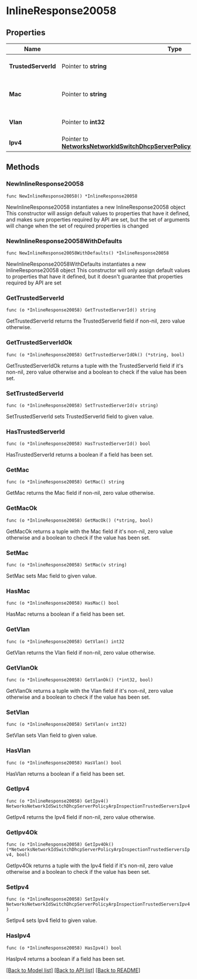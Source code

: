 # InlineResponse20058

## Properties

Name | Type | Description | Notes
------------ | ------------- | ------------- | -------------
**TrustedServerId** | Pointer to **string** | ID of the trusted server. | [optional] 
**Mac** | Pointer to **string** | Mac address of the trusted server. | [optional] 
**Vlan** | Pointer to **int32** | Vlan ID of the trusted server. | [optional] 
**Ipv4** | Pointer to [**NetworksNetworkIdSwitchDhcpServerPolicyArpInspectionTrustedServersIpv4**](NetworksNetworkIdSwitchDhcpServerPolicyArpInspectionTrustedServersIpv4.md) |  | [optional] 

## Methods

### NewInlineResponse20058

`func NewInlineResponse20058() *InlineResponse20058`

NewInlineResponse20058 instantiates a new InlineResponse20058 object
This constructor will assign default values to properties that have it defined,
and makes sure properties required by API are set, but the set of arguments
will change when the set of required properties is changed

### NewInlineResponse20058WithDefaults

`func NewInlineResponse20058WithDefaults() *InlineResponse20058`

NewInlineResponse20058WithDefaults instantiates a new InlineResponse20058 object
This constructor will only assign default values to properties that have it defined,
but it doesn't guarantee that properties required by API are set

### GetTrustedServerId

`func (o *InlineResponse20058) GetTrustedServerId() string`

GetTrustedServerId returns the TrustedServerId field if non-nil, zero value otherwise.

### GetTrustedServerIdOk

`func (o *InlineResponse20058) GetTrustedServerIdOk() (*string, bool)`

GetTrustedServerIdOk returns a tuple with the TrustedServerId field if it's non-nil, zero value otherwise
and a boolean to check if the value has been set.

### SetTrustedServerId

`func (o *InlineResponse20058) SetTrustedServerId(v string)`

SetTrustedServerId sets TrustedServerId field to given value.

### HasTrustedServerId

`func (o *InlineResponse20058) HasTrustedServerId() bool`

HasTrustedServerId returns a boolean if a field has been set.

### GetMac

`func (o *InlineResponse20058) GetMac() string`

GetMac returns the Mac field if non-nil, zero value otherwise.

### GetMacOk

`func (o *InlineResponse20058) GetMacOk() (*string, bool)`

GetMacOk returns a tuple with the Mac field if it's non-nil, zero value otherwise
and a boolean to check if the value has been set.

### SetMac

`func (o *InlineResponse20058) SetMac(v string)`

SetMac sets Mac field to given value.

### HasMac

`func (o *InlineResponse20058) HasMac() bool`

HasMac returns a boolean if a field has been set.

### GetVlan

`func (o *InlineResponse20058) GetVlan() int32`

GetVlan returns the Vlan field if non-nil, zero value otherwise.

### GetVlanOk

`func (o *InlineResponse20058) GetVlanOk() (*int32, bool)`

GetVlanOk returns a tuple with the Vlan field if it's non-nil, zero value otherwise
and a boolean to check if the value has been set.

### SetVlan

`func (o *InlineResponse20058) SetVlan(v int32)`

SetVlan sets Vlan field to given value.

### HasVlan

`func (o *InlineResponse20058) HasVlan() bool`

HasVlan returns a boolean if a field has been set.

### GetIpv4

`func (o *InlineResponse20058) GetIpv4() NetworksNetworkIdSwitchDhcpServerPolicyArpInspectionTrustedServersIpv4`

GetIpv4 returns the Ipv4 field if non-nil, zero value otherwise.

### GetIpv4Ok

`func (o *InlineResponse20058) GetIpv4Ok() (*NetworksNetworkIdSwitchDhcpServerPolicyArpInspectionTrustedServersIpv4, bool)`

GetIpv4Ok returns a tuple with the Ipv4 field if it's non-nil, zero value otherwise
and a boolean to check if the value has been set.

### SetIpv4

`func (o *InlineResponse20058) SetIpv4(v NetworksNetworkIdSwitchDhcpServerPolicyArpInspectionTrustedServersIpv4)`

SetIpv4 sets Ipv4 field to given value.

### HasIpv4

`func (o *InlineResponse20058) HasIpv4() bool`

HasIpv4 returns a boolean if a field has been set.


[[Back to Model list]](../README.md#documentation-for-models) [[Back to API list]](../README.md#documentation-for-api-endpoints) [[Back to README]](../README.md)


